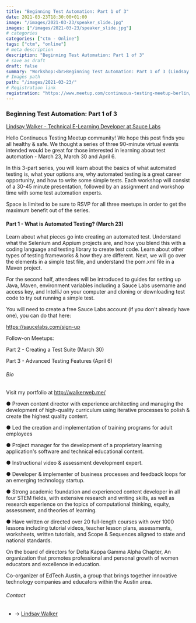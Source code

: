 ```yaml
---
title: "Beginning Test Automation: Part 1 of 3"
date: 2021-03-23T18:30:00+01:00
image: "/images/2021-03-23/speaker_slide.jpg"
images: ["/images/2021-03-23/speaker_slide.jpg"]
# categories
categories: ["ctm - Online"]
tags: ["ctm", "online"]
# meta description
description: "Beginning Test Automation: Part 1 of 3"
# save as draft
draft: false
summary: "Workshop:<br>Beginning Test Automation: Part 1 of 3 (Lindsay Walker)"
# Images path
path: "/images/2021-03-23/"
# Registration link
registration: "https://www.meetup.com/continuous-testing-meetup-berlin/events/276517758/"
---
```


### Beginning Test Automation: Part 1 of 3
[Lindsay Walker - Technical E-Learning Developer at Sauce Labs](https://www.linkedin.com/in/lindsayjowalker/)

Hello Continuous Testing Meetup community! We hope this post finds you all healthy & safe. 
We thought a series of three 90-minute virtual events intended would be great for those 
interested in learning about test automation - March 23, March 30 and April 6.

In this 3-part series, you will learn about the basics of what automated testing is, what 
your options are, why automated testing is a great career opportunity, and how to write 
some simple tests. Each workshop will consist of a 30-45 minute presentation, followed 
by an assignment and workshop time with some test automation experts.

Space is limited to be sure to RSVP for all three meetups in order to get the maximum 
benefit out of the series.

#### Part 1 - What is Automated Testing? (March 23)

Learn about what pieces go into creating an automated test. Understand what the Selenium 
and Appium projects are, and how you blend this with a coding language and testing 
library to create test code. Learn about other types of testing frameworks & how they 
are different. Next, we will go over the elements in a simple test file, and understand 
the pom.xml file in a Maven project.

For the second half, attendees will be introduced to guides for setting up Java, Maven, 
environment variables including a Sauce Labs username and access key, and IntelliJ on 
your computer and cloning or downloading test code to try out running a simple test.

You will need to create a free Sauce Labs account (if you don't already have one), 
you can do that here:

https://saucelabs.com/sign-up

Follow-on Meetups:

Part 2 - Creating a Test Suite (March 30)

Part 3 - Advanced Testing Features (April 6)

###### Bio
Visit my portfolio at http://walkerweb.me/

●  Proven content director with experience architecting and managing the development of high-quality curriculum using iterative processes to polish & create the highest quality content.

●  Led the creation and implementation of training programs for adult employees

●   Project manager for the development of a proprietary learning application's software and technical educational content.

●   Instructional video & assessment development expert.

●  Developer & implementer of business processes and feedback loops for an emerging technology startup.

●  Strong academic foundation and experienced content developer in all four STEM fields, with extensive research and writing skills, as well as research experience on the topics of computational thinking, equity, assessment, and theories of learning.  

●  Have written or directed over 20 full-length courses with over 1000 lessons including tutorial videos, teacher lesson plans, assessments, worksheets, written tutorials, and Scope & Sequences aligned to state and national standards.

On the board of directors for Delta Kappa Gamma Alpha Chapter, An organization that promotes professional and personal growth of women educators and excellence in education. 

Co-organizer of EdTech Austin, a group that brings together innovative technology companies and educators within the Austin area.

###### Contact
- <i class="fa fa-linkedin"></i> -> [Lindsay Walker](https://www.linkedin.com/in/lindsayjowalker/)

